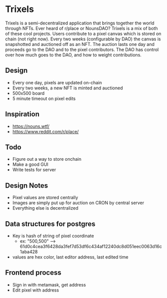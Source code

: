 # Trixels
Trixels is a semi-decentralized application that brings together the world through NFTs. Ever heard of r/place or NounsDAO? Trixels is a mix of both of these cool projects. Users contribute to a pixel canvas which is stored on chain (not right now). Every two weeks (configurable by DAO) the canvas is snapshotted and auctioned off as an NFT. The auction lasts one day and proceeds go to the DAO and to the pixel contributors. The DAO has control over how much goes to the DAO, and how to weight contributions.  

## Design
- Every one day, pixels are updated on-chain
- Every two weeks, a new NFT is minted and auctioned
- 500x500 board
- 5 minute timeout on pixel edits

## Inspiration
- https://nouns.wtf/
- https://www.reddit.com/r/place/

## Todo
- Figure out a way to store onchain
- Make a good GUI
- Write tests for server

## Design Notes
- Pixel values are stored centrally
- Images are simply put up for auction on CRON by central server
- Everything else is decentralized

## Data structures for postgres
- Key is hash of string of pixel coordinate 
    - ex: "500,500" --> 61d0c4cea3f6428da3fef7d53df6c434af12240dc8d051eec0063d16c1aba428
- values are hex color, last editor address, last edited time

## Frontend process
- Sign in with metamask, get address
- Edit pixel with address